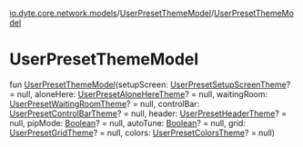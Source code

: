 [io.dyte.core.network.models](../index.md)/[UserPresetThemeModel](index.md)/[UserPresetThemeModel](-user-preset-theme-model.md)

# UserPresetThemeModel


fun [UserPresetThemeModel](-user-preset-theme-model.md)(setupScreen: [UserPresetSetupScreenTheme](../-user-preset-setup-screen-theme/index.md)? = null, aloneHere: [UserPresetAloneHereTheme](../-user-preset-alone-here-theme/index.md)? = null, waitingRoom: [UserPresetWaitingRoomTheme](../-user-preset-waiting-room-theme/index.md)? = null, controlBar: [UserPresetControlBarTheme](../-user-preset-control-bar-theme/index.md)? = null, header: [UserPresetHeaderTheme](../-user-preset-header-theme/index.md)? = null, pipMode: [Boolean](https://kotlinlang.org/api/latest/jvm/stdlib/kotlin/-boolean/index.html)? = null, autoTune: [Boolean](https://kotlinlang.org/api/latest/jvm/stdlib/kotlin/-boolean/index.html)? = null, grid: [UserPresetGridTheme](../-user-preset-grid-theme/index.md)? = null, colors: [UserPresetColorsTheme](../-user-preset-colors-theme/index.md)? = null)
